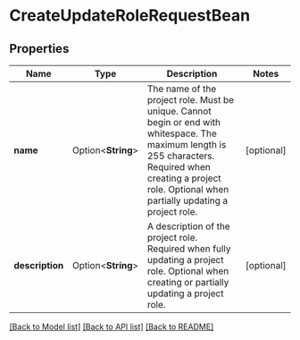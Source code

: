 # CreateUpdateRoleRequestBean

## Properties

Name | Type | Description | Notes
------------ | ------------- | ------------- | -------------
**name** | Option<**String**> | The name of the project role. Must be unique. Cannot begin or end with whitespace. The maximum length is 255 characters. Required when creating a project role. Optional when partially updating a project role. | [optional]
**description** | Option<**String**> | A description of the project role. Required when fully updating a project role. Optional when creating or partially updating a project role. | [optional]

[[Back to Model list]](../README.md#documentation-for-models) [[Back to API list]](../README.md#documentation-for-api-endpoints) [[Back to README]](../README.md)


